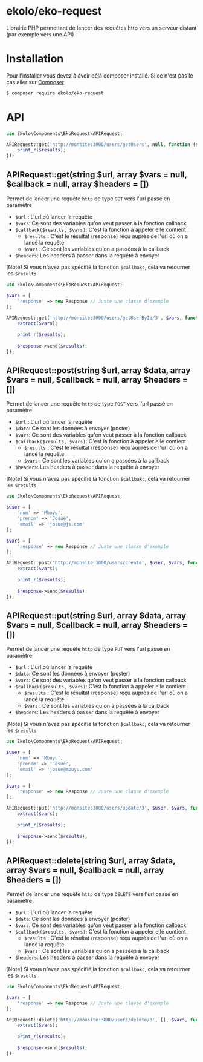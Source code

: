 # ekolo/eko-request

Librairie PHP permettant de lancer des requêtes http vers un serveur distant (par exemple vers une API)

# Installation

Pour l'installer vous devez à avoir déjà composer installé. Si ce n'est pas le cas aller sur  [Composer](https://getcomposer.org/)

```bash
$ composer require ekolo/eko-request
```

# API

```php
use Ekolo\Components\EkoRequest\APIRequest;

APIRequest::get('http://monsite:3000/users/getUsers', null, function ($results, $vars) {
    print_r($results);
});
```

## APIRequest::get(string $url, array $vars = null, $callback = null, array $headers = [])

Permet de lancer une requête `http` de type `GET` vers l'url passé en paramètre

* `$url` : L'url où lancer la requête
* `$vars`: Ce sont des variables qu'on veut passer à la fonction callback
* `$callback($results, $vars)`: C'est la fonction à appeler elle contient :
    * `$results` : C'est le résultat (response) reçu auprès de l'url où on a lancé la requête
    * `$vars` : Ce sont les variables qu'on a passées à la callback 
* `$headers`: Les headers à passer dans la requête à envoyer
    
[Note] Si vous n'avez pas spécifié la fonction `$callbakc`, cela va retourner les `$results`

```php
use Ekolo\Components\EkoRequest\APIRequest;

$vars = [
    'response' => new Response // Juste une classe d'exemple
];

APIRequest::get('http://monsite:3000/users/getUserById/3', $vars, function ($results, $vars) {
    extract($vars);
    
    print_r($results);
    
    $response->send($results);
});
```
    
## APIRequest::post(string $url, array $data, array $vars = null, $callback = null, array $headers = [])

Permet de lancer une requête `http` de type `POST` vers l'url passé en paramètre

* `$url` : L'url où lancer la requête
* `$data`: Ce sont les données à envoyer (poster)
* `$vars`: Ce sont des variables qu'on veut passer à la fonction callback
* `$callback($results, $vars)`: C'est la fonction à appeler elle contient :
    * `$results` : C'est le résultat (response) reçu auprès de l'url où on a lancé la requête
    * `$vars` : Ce sont les variables qu'on a passées à la callback 
* `$headers`: Les headers à passer dans la requête à envoyer
    
[Note] Si vous n'avez pas spécifié la fonction `$callbakc`, cela va retourner les `$results`

```php
use Ekolo\Components\EkoRequest\APIRequest;

$user = [
    'nom' => 'Mbuyu',
    'prenom' => 'Josué',
    'email' => 'josue@js.com'
];

$vars = [
    'response' => new Response // Juste une classe d'exemple
];

APIRequest::post('http://monsite:3000/users/create', $user, $vars, function ($results, $vars) {
    extract($vars);
    
    print_r($results);
    
    $response->send($results);
});
```

## APIRequest::put(string $url, array $data, array $vars = null, $callback = null, array $headers = [])

Permet de lancer une requête `http` de type `PUT` vers l'url passé en paramètre

* `$url` : L'url où lancer la requête
* `$data`: Ce sont les données à envoyer (poster)
* `$vars`: Ce sont des variables qu'on veut passer à la fonction callback
* `$callback($results, $vars)`: C'est la fonction à appeler elle contient :
    * `$results` : C'est le résultat (response) reçu auprès de l'url où on a lancé la requête
    * `$vars` : Ce sont les variables qu'on a passées à la callback 
* `$headers`: Les headers à passer dans la requête à envoyer
    
[Note] Si vous n'avez pas spécifié la fonction `$callbakc`, cela va retourner les `$results`


```php
use Ekolo\Components\EkoRequest\APIRequest;

$user = [
    'nom' => 'Mbuyu',
    'prenom' => 'Josué',
    'email' => 'josue@mbuyu.com'
];

$vars = [
    'response' => new Response // Juste une classe d'exemple
];

APIRequest::put('http://monsite:3000/users/update/3', $user, $vars, function ($results, $vars) {
    extract($vars);
    
    print_r($results);
    
    $response->send($results);
});
```

## APIRequest::delete(string $url, array $data, array $vars = null, $callback = null, array $headers = [])

Permet de lancer une requête `http` de type `DELETE` vers l'url passé en paramètre

* `$url` : L'url où lancer la requête
* `$data`: Ce sont les données à envoyer (poster)
* `$vars`: Ce sont des variables qu'on veut passer à la fonction callback
* `$callback($results, $vars)`: C'est la fonction à appeler elle contient :
    * `$results` : C'est le résultat (response) reçu auprès de l'url où on a lancé la requête
    * `$vars` : Ce sont les variables qu'on a passées à la callback
* `$headers`: Les headers à passer dans la requête à envoyer
    
[Note] Si vous n'avez pas spécifié la fonction `$callbakc`, cela va retourner les `$results`


```php
use Ekolo\Components\EkoRequest\APIRequest;

$vars = [
    'response' => new Response // Juste une classe d'exemple
];

APIRequest::delete('http://monsite:3000/users/delete/3', [], $vars, function ($results, $vars) {
    extract($vars);
    
    print_r($results);
    
    $response->send($results);
});
```